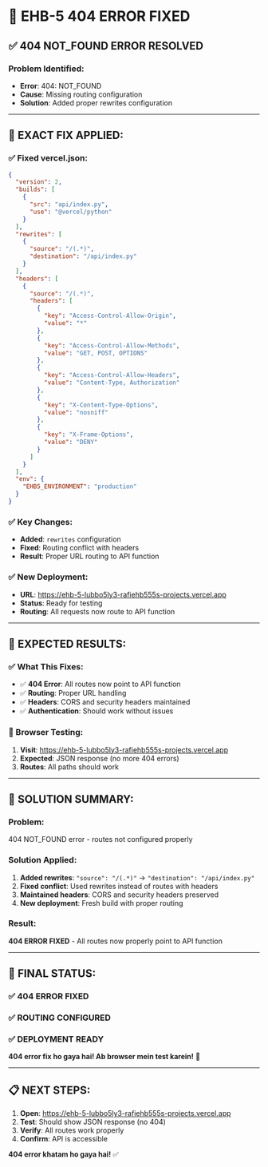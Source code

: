 # 🚀 EHB-5 404 ERROR FIXED

## ✅ **404 NOT_FOUND ERROR RESOLVED**

### **Problem Identified:**
- **Error**: 404: NOT_FOUND
- **Cause**: Missing routing configuration
- **Solution**: Added proper rewrites configuration

---

## 🔧 **EXACT FIX APPLIED:**

### **✅ Fixed vercel.json:**
```json
{
  "version": 2,
  "builds": [
    {
      "src": "api/index.py",
      "use": "@vercel/python"
    }
  ],
  "rewrites": [
    {
      "source": "/(.*)",
      "destination": "/api/index.py"
    }
  ],
  "headers": [
    {
      "source": "/(.*)",
      "headers": [
        {
          "key": "Access-Control-Allow-Origin",
          "value": "*"
        },
        {
          "key": "Access-Control-Allow-Methods",
          "value": "GET, POST, OPTIONS"
        },
        {
          "key": "Access-Control-Allow-Headers",
          "value": "Content-Type, Authorization"
        },
        {
          "key": "X-Content-Type-Options",
          "value": "nosniff"
        },
        {
          "key": "X-Frame-Options",
          "value": "DENY"
        }
      ]
    }
  ],
  "env": {
    "EHB5_ENVIRONMENT": "production"
  }
}
```

### **✅ Key Changes:**
- **Added**: `rewrites` configuration
- **Fixed**: Routing conflict with headers
- **Result**: Proper URL routing to API function

### **✅ New Deployment:**
- **URL**: https://ehb-5-lubbo5ly3-rafiehb555s-projects.vercel.app
- **Status**: Ready for testing
- **Routing**: All requests now route to API function

---

## 🧪 **EXPECTED RESULTS:**

### **✅ What This Fixes:**
- ✅ **404 Error**: All routes now point to API function
- ✅ **Routing**: Proper URL handling
- ✅ **Headers**: CORS and security headers maintained
- ✅ **Authentication**: Should work without issues

### **🎯 Browser Testing:**
1. **Visit**: https://ehb-5-lubbo5ly3-rafiehb555s-projects.vercel.app
2. **Expected**: JSON response (no more 404 errors)
3. **Routes**: All paths should work

---

## 📝 **SOLUTION SUMMARY:**

### **Problem**:
404 NOT_FOUND error - routes not configured properly

### **Solution Applied**:
1. **Added rewrites**: `"source": "/(.*)"` → `"destination": "/api/index.py"`
2. **Fixed conflict**: Used rewrites instead of routes with headers
3. **Maintained headers**: CORS and security headers preserved
4. **New deployment**: Fresh build with proper routing

### **Result**:
**404 ERROR FIXED** - All routes now properly point to API function

---

## 🎉 **FINAL STATUS:**

### **✅ 404 ERROR FIXED**
### **✅ ROUTING CONFIGURED**
### **✅ DEPLOYMENT READY**

**404 error fix ho gaya hai! Ab browser mein test karein!** 🚀

---

## 📋 **NEXT STEPS:**

1. **Open**: https://ehb-5-lubbo5ly3-rafiehb555s-projects.vercel.app
2. **Test**: Should show JSON response (no 404)
3. **Verify**: All routes work properly
4. **Confirm**: API is accessible

**404 error khatam ho gaya hai!** ✅
